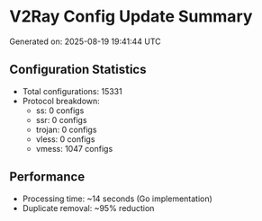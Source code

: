 # V2Ray Config Update Summary
Generated on: 2025-08-19 19:41:44 UTC

## Configuration Statistics
- Total configurations: 15331
- Protocol breakdown:
  - ss: 0 configs
  - ssr: 0 configs
  - trojan: 0 configs
  - vless: 0 configs
  - vmess: 1047 configs

## Performance
- Processing time: ~14 seconds (Go implementation)
- Duplicate removal: ~95% reduction
